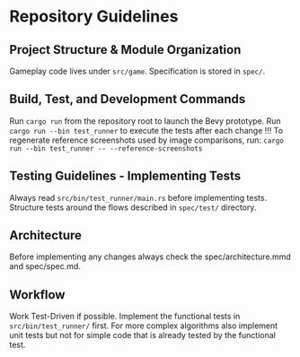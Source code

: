 # Repository Guidelines

## Project Structure & Module Organization
Gameplay code lives under `src/game`.
Specification is stored in `spec/`.

## Build, Test, and Development Commands
Run `cargo run` from the repository root to launch the Bevy prototype.
Run `cargo run --bin test_runner` to execute the tests after each change !!!
To regenerate reference screenshots used by image comparisons, run:
`cargo run --bin test_runner -- --reference-screenshots`

## Testing Guidelines - Implementing Tests
Always read `src/bin/test_runner/main.rs` before implementing tests. 
Structure tests around the flows described in `spec/test/` directory.

## Architecture
Before implementing any changes always check the spec/architecture.mmd and spec/spec.md.

## Workflow
Work Test-Driven if possible. 
Implement the functional tests in `src/bin/test_runner/` first.
For more complex algorithms also implement unit tests but not for simple code that is already tested by the functional test.